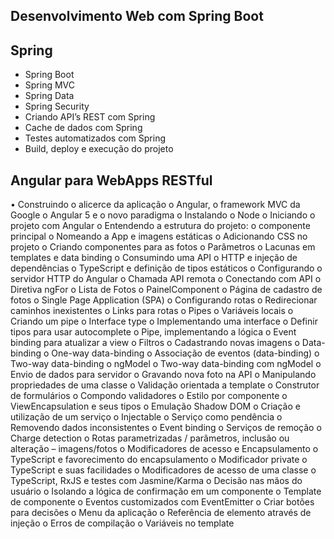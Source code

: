 
Desenvolvimento Web com Spring Boot
--- 

Spring
---
* Spring Boot
* Spring MVC
* Spring Data
* Spring Security
* Criando API’s REST com Spring
* Cache de dados com Spring
* Testes automatizados com Spring
* Build, deploy e execução do projeto
 
Angular para WebApps RESTful
---
•	Construindo o alicerce da aplicação 
o	Angular, o framework MVC da Google
o	Angular 5 e o novo paradigma
o	Instalando o Node
o	Iniciando o projeto com Angular
o	Entendendo a estrutura do projeto: o componente principal
o	Nomeando a App e imagens estáticas
o	Adicionando CSS no projeto
o	Criando componentes para as fotos
o	Parâmetros
o	Lacunas em templates e data binding
o	Consumindo uma API
o	HTTP e injeção de dependências
o	TypeScript e definição de tipos estáticos
o	Configurando o servidor HTTP do Angular
o	Chamada API remota
o	Conectando com API
o	Diretiva ngFor
o	Lista de Fotos
o	PainelComponent
o	Página de cadastro de fotos
o	Single Page Application (SPA)
o	Configurando rotas
o	Redirecionar caminhos inexistentes
o	Links para rotas
o	Pipes
o	Variáveis locais
o	Criando um pipe
o	Interface type
o	Implementando uma interface
o	Definir tipos para usar autocomplete
o	Pipe, implementando a lógica
o	Event binding para atualizar a view
o	Filtros
o	Cadastrando novas imagens
o	Data-binding
o	One-way data-binding
o	Associação de eventos (data-binding)
o	Two-way data-binding
o	ngModel
o	Two-way data-binding com ngModel
o	Envio de dados para servidor
o	Gravando nova foto na API
o	Manipulando propriedades de uma classe
o	Validação orientada a template
o	Construtor de formulários
o	Compondo validadores
o	Estilo por componente
o	ViewEncapsulation e seus tipos
o	Emulação Shadow DOM
o	Criação e utilização de um serviço
o	Injectable
o	Serviço como pendência
o	Removendo dados inconsistentes
o	Event binding
o	Serviços de remoção
o	Charge detection
o	Rotas parametrizadas / parâmetros, inclusão ou alteração – imagens/fotos
o	Modificadores de acesso e Encapsulamento
o	TypeScript e favorecimento do encapsulamento
o	Modificador private
o	TypeScript e suas facilidades
o	Modificadores de acesso de uma classe
o	TypeScript, RxJS e testes com Jasmine/Karma
o	Decisão nas mãos do usuário
o	Isolando a lógica de confirmação em um componente
o	Template de componente
o	Eventos customizados com EventEmitter
o	Criar botões para decisões
o	Menu da aplicação
o	Referência de elemento através de injeção
o	Erros de compilação
o	Variáveis no template
